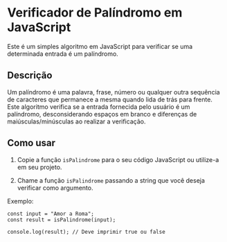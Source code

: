 # Verificador de Palíndromo em JavaScript

Este é um simples algoritmo em JavaScript para verificar se uma determinada entrada é um palíndromo.

## Descrição

Um palíndromo é uma palavra, frase, número ou qualquer outra sequência de caracteres que permanece a mesma quando lida de trás para frente. Este algoritmo verifica se a entrada fornecida pelo usuário é um palíndromo, desconsiderando espaços em branco e diferenças de maiúsculas/minúsculas ao realizar a verificação.

## Como usar

1. Copie a função `isPalindrome` para o seu código JavaScript ou utilize-a em seu projeto.

2. Chame a função `isPalindrome` passando a string que você deseja verificar como argumento.

Exemplo:

```
const input = "Amor a Roma";
const result = isPalindrome(input);

console.log(result); // Deve imprimir true ou false

```
